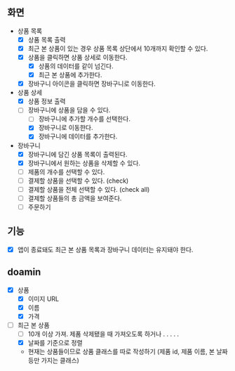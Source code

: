 ## 화면
- 상품 목록
  - [x] 상품 목록 출력 
  - [x] 최근 본 상품이 있는 경우 상품 목록 상단에서 10개까지 확인할 수 있다.
  - [x] 상품을 클릭하면 상품 상세로 이동한다.
    - [x] 상품의 데이터를 같이 넘긴다.
    - [x] 최근 본 상품에 추가한다.
  - [x] 장바구니 아이콘을 클릭하면 장바구니로 이동한다.
- 상품 상세
  - [x] 상품 정보 출력
  - [ ] 장바구니에 상품을 담을 수 있다.
    - [ ] 장바구니에 추가할 개수를 선택한다. 
    - [x] 장바구니로 이동한다.
    - [x] 장바구니에 데이터를 추가한다.
- 장바구니
  - [x] 장바구니에 담긴 상품 목록이 출력된다. 
  - [x] 장바구니에서 원하는 상품을 삭제할 수 있다.
  - [ ] 제품의 개수를 선택할 수 있다.
  - [ ] 결제할 상품을 선택할 수 있다. (check)
  - [ ] 결제할 상품을 전체 선택할 수 있다. (check all)
  - [ ] 결제할 상품들의 총 금액을 보여준다.
  - [ ] 주문하기

## 기능
- [x] 앱이 종료돼도 최근 본 상품 목록과 장바구니 데이터는 유지돼야 한다.

## doamin
- [x] 상품
  - [x] 이미지 URL
  - [x] 이름
  - [x] 가격
- [ ] 최근 본 상품 
  - [ ] 10개 이상 가져. 제품 삭제됐을 때 가져오도록 하거나 . . . . .
  - [x] 날짜를 기준으로 정렬
  - 현재는 상품들이므로 상품 클래스를 따로 작성하기 (제품 id, 제품 이름, 본 날짜 등만 가지는 클래스)